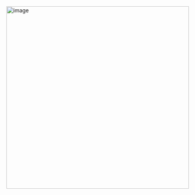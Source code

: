 <img width="476" alt="image" src="https://user-images.githubusercontent.com/69317200/162619287-116feca5-4605-406b-af4d-5908c6abdf1f.png">
